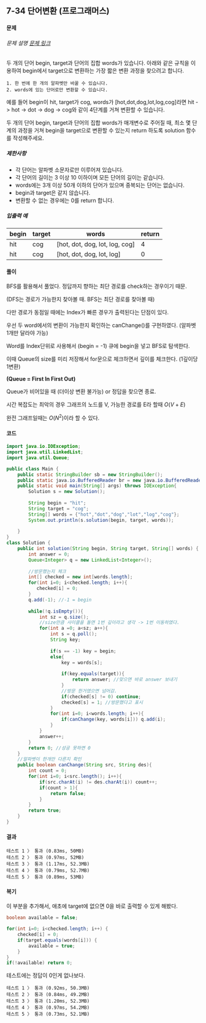 ## 7-34 단어변환 (프로그래머스)

#### 문제

###### 문제 설명 [문제 링크](https://programmers.co.kr/learn/courses/30/lessons/43163)

두 개의 단어 begin, target과 단어의 집합 words가 있습니다. 아래와 같은 규칙을 이용하여 begin에서 target으로 변환하는 가장 짧은 변환 과정을 찾으려고 합니다.

```
1. 한 번에 한 개의 알파벳만 바꿀 수 있습니다.
2. words에 있는 단어로만 변환할 수 있습니다.
```

예를 들어 begin이 hit, target가 cog, words가 [hot,dot,dog,lot,log,cog]라면 hit -> hot -> dot -> dog -> cog와 같이 4단계를 거쳐 변환할 수 있습니다.

두 개의 단어 begin, target과 단어의 집합 words가 매개변수로 주어질 때, 최소 몇 단계의 과정을 거쳐 begin을 target으로 변환할 수 있는지 return 하도록 solution 함수를 작성해주세요.

##### 제한사항

- 각 단어는 알파벳 소문자로만 이루어져 있습니다.
- 각 단어의 길이는 3 이상 10 이하이며 모든 단어의 길이는 같습니다.
- words에는 3개 이상 50개 이하의 단어가 있으며 중복되는 단어는 없습니다.
- begin과 target은 같지 않습니다.
- 변환할 수 없는 경우에는 0를 return 합니다.

##### 입출력 예

| begin | target | words                          | return |
| ----- | ------ | ------------------------------ | ------ |
| hit   | cog    | [hot, dot, dog, lot, log, cog] | 4      |
| hit   | cog    | [hot, dot, dog, lot, log]      | 0      |

#### 풀이

BFS를 활용해서 풀었다. 정답까지 향하는 최단 경로를 check하는 경우이기 때문.

(DFS는 경로가 가능한지 찾아볼 때. BFS는 최단 경로를 찾아볼 때)

다만 경로가 동점일 때에는 Index가 빠른 경우가 출력된다는 단점이 있다.



우선 두 word에서의 변환이 가능한지 확인하는 canChange()를 구현하였다. (알파벳 1개만 달라야 가능)

Word를 Index단위로 사용해서 (begin = -1) 큐에 begin을 넣고 BFS로 탐색한다.

이때 Queue의 size를 미리 저장해서 for문으로 체크하면서 깊이를 체크한다. (1깊이당 1변환)

**(Queue = First In First Out)**

Queue가 비어있을 때 (더이상 변환 불가능) or 정답을 찾으면 종료.

시간 복잡도는 최악의 경우 그래프의 노드를 V, 가능한 경로를 E라 할때 $O(V+E)$

완전 그래프일때는 $O(N^2)$이라 할 수 있다.

#### 코드

````java
import java.io.IOException;
import java.util.LinkedList;
import java.util.Queue;

public class Main {
	public static StringBuilder sb = new StringBuilder();
	public static java.io.BufferedReader br = new java.io.BufferedReader(new java.io.InputStreamReader(System.in));
	public static void main(String[] args) throws IOException{
		Solution s = new Solution();
		
		String begin = "hit";
		String target = "cog";
		String[] words = {"hot","dot","dog","lot","log","cog"};
		System.out.println(s.solution(begin, target, words));
		
	}
}
class Solution {
    public int solution(String begin, String target, String[] words) {
        int answer = 0;
        Queue<Integer> q = new LinkedList<Integer>();
    	
    	//방문했는지 체크
    	int[] checked = new int[words.length];
    	for(int i=0; i<checked.length; i++){
           checked[i] = 0; 
        } 
    	q.add(-1); //-1 = begin
    	
    	while(!q.isEmpty()){
    		int sz = q.size();
            //size만큼 사이클을 돌면 1번 깊이라고 생각 -> 1번 이동하였다.
    		for(int a =0; a<sz; a++){
    			int s = q.poll();
        		String key;
        		
        		if(s == -1) key = begin;
        		else{
        			key = words[s];
        			
        			if(key.equals(target)){
        				return answer; //맞으면 바로 answer 보내기
        			}
        			//방문 한거였으면 넘어감.
        			if(checked[s] != 0) continue;
        			checked[s] = 1; //방문했다고 표시
        		}
        		for(int i=0; i<words.length; i++){
        			if(canChange(key, words[i])) q.add(i);
        		}
    		}
    		answer++;
    	}	
        return 0; //성공 못하면 0
    }
    //알파벳이 한개만 다른지 확인
    public boolean canChange(String src, String des){
    	int count = 0;
    	for(int i=0; i<src.length(); i++){
    		if(src.charAt(i) != des.charAt(i)) count++;
    		if(count > 1){
    			return false;
    		}
    	}
    	return true;	
    }
}
````

#### 결과

````
테스트 1 〉	통과 (0.83ms, 50MB)
테스트 2 〉	통과 (0.97ms, 52MB)
테스트 3 〉	통과 (1.17ms, 52.3MB)
테스트 4 〉	통과 (0.79ms, 52.7MB)
테스트 5 〉	통과 (0.89ms, 53MB)
````

#### 복기

이 부분을 추가해서, 애초에 target에 없으면 0을 바로 출력할 수 있게 해봤다.

````java
boolean available = false;

for(int i=0; i<checked.length; i++) {
    checked[i] = 0;
    if(target.equals(words[i])) {
        available = true;
    }
}
if(!available) return 0;
````

테스트에는 정답이 0인게 없나보다. 

````
테스트 1 〉	통과 (0.92ms, 50.3MB)
테스트 2 〉	통과 (0.84ms, 49.2MB)
테스트 3 〉	통과 (1.20ms, 52.3MB)
테스트 4 〉	통과 (0.97ms, 54.2MB)
테스트 5 〉	통과 (0.73ms, 52.1MB)
````

